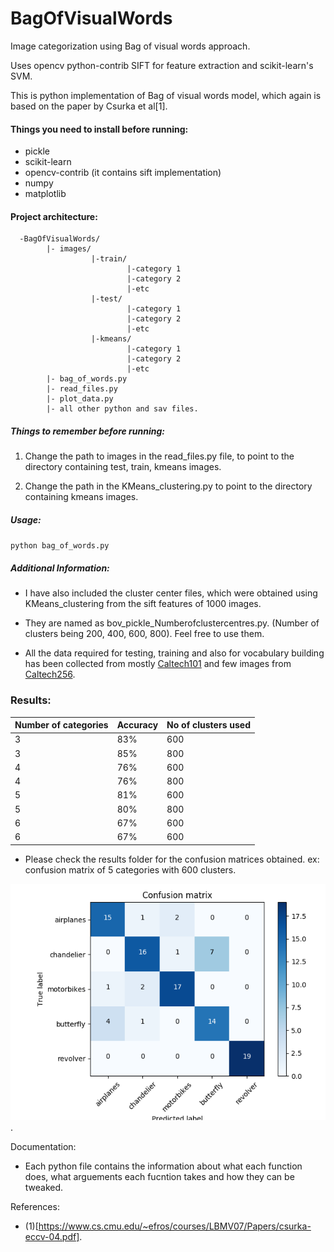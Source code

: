 # BagOfVisualWords
Image categorization using Bag of visual words approach.

Uses opencv python-contrib SIFT for feature extraction and scikit-learn's SVM.

This is python implementation of Bag of visual words model, which again
is based on the paper by Csurka et al[1].


#### Things you need to install before running:

* pickle
* scikit-learn
* opencv-contrib (it contains sift implementation)
* numpy
* matplotlib

#### Project architecture:

      -BagOfVisualWords/
            |- images/
                      |-train/
                              |-category 1
                              |-category 2
                              |-etc
                      |-test/
                              |-category 1
                              |-category 2
                              |-etc
                      |-kmeans/
                              |-category 1
                              |-category 2
                              |-etc
            |- bag_of_words.py
            |- read_files.py
            |- plot_data.py
            |- all other python and sav files.

##### Things to remember before running:


1. Change the path to images in the read_files.py file, to point
   to the directory containing test, train, kmeans images.

2. Change the path in the KMeans_clustering.py to point to the
   directory containing kmeans images.

##### Usage:

`python bag_of_words.py`

##### Additional Information:

* I have also included the cluster center files, which were obtained using KMeans_clustering from the sift features of 1000 images.
* They are named as bov_pickle_Numberofclustercentres.py. (Number of clusters being 200, 400, 600, 800). Feel free to use them.

* All the data required for testing, training and also for vocabulary
  building has been collected from mostly [Caltech101](http://www.vision.caltech.edu/Image_Datasets/Caltech101/) and few images from [Caltech256](http://www.vision.caltech.edu/Image_Datasets/Caltech256/).

### Results:

|Number of categories | Accuracy | No of clusters used |
|---------------------| -------- | ------------------- |
|        3            |    83%   |       600           |
|        3            |    85%   |       800           |
|        4            |    76%   |       600           |
|        4            |    76%   |       800           |
|        5            |    81%   |       600           |
|        5            |    80%   |       800           |
|        6            |    67%   |       600           |
|        6            |    67%   |       600           |

* Please check the results folder for the confusion matrices obtained.
  ex: confusion matrix of 5 categories with 600 clusters.

![Confusion Matrix](./results/5categories/k_600.png).

Documentation:
* Each python file contains the information about what each function does, what
  arguements each fucntion takes and how they can be tweaked.

References:
* (1)[https://www.cs.cmu.edu/~efros/courses/LBMV07/Papers/csurka-eccv-04.pdf].
